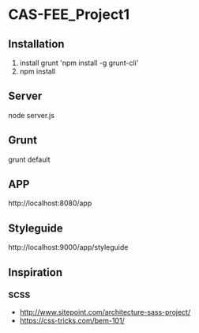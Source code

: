 # CAS-FEE_Project1

## Installation
1. install grunt 'npm install -g grunt-cli'
2. npm install

## Server
node server.js

## Grunt
grunt default

## APP
http://localhost:8080/app

## Styleguide
http://localhost:9000/app/styleguide


## Inspiration
### SCSS
* http://www.sitepoint.com/architecture-sass-project/
* https://css-tricks.com/bem-101/